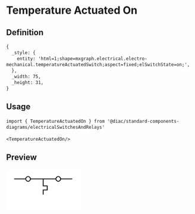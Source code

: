# Temperature Actuated On

## Definition

```
{
  _style: { 
    entity: 'html=1;shape=mxgraph.electrical.electro-mechanical.temperatureActuatedSwitch;aspect=fixed;elSwitchState=on;',
  },
  _width: 75,
  _height: 31,
}
```

## Usage

```
import { TemperatureActuatedOn } from '@diac/standard-components-diagrams/electricalSwitchesAndRelays'

<TemperatureActuatedOn/>
```

## Preview

<img src="./temperature-actuated-on.png" width="200"/>
